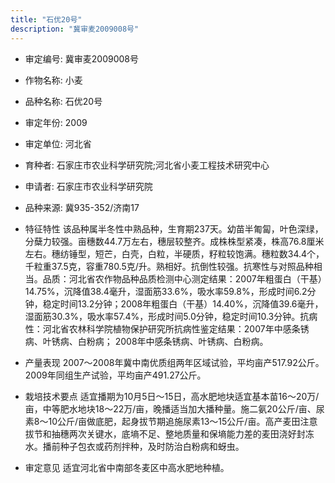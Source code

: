 ```yaml
---
title: "石优20号"
description: "冀审麦2009008号"
---
```

* 审定编号:  冀审麦2009008号

*  作物名称:  小麦

*  品种名称:  石优20号

*  审定年份:  2009

*  审定单位:  河北省

* 育种者:  石家庄市农业科学研究院;河北省小麦工程技术研究中心

*  申请者:  石家庄市农业科学研究院

*  品种来源:  冀935-352/济南17

*  特征特性
该品种属半冬性中熟品种，生育期237天。幼苗半匍匐，叶色深绿，分蘖力较强。亩穗数44.7万左右，穗层较整齐。成株株型紧凑，株高76.8厘米左右。穗纺锤型，短芒，白壳，白粒，半硬质，籽粒较饱满。穗粒数34.4个，千粒重37.5克，容重780.5克/升。熟相好。抗倒性较强。抗寒性与对照品种相当。品质：河北省农作物品种品质检测中心测定结果：2007年粗蛋白（干基）14.75%，沉降值38.4毫升，湿面筋33.6%，吸水率59.8%，形成时间6.2分钟，稳定时间13.2分钟；2008年粗蛋白（干基）14.40%，沉降值39.6毫升，湿面筋30.3%，吸水率57.4%，形成时间5.0分钟，稳定时间10.3分钟。抗病性：河北省农林科学院植物保护研究所抗病性鉴定结果：2007年中感条锈病、叶锈病、白粉病； 2008年中感条锈病、叶锈病、白粉病。

*  产量表现
2007～2008年冀中南优质组两年区域试验，平均亩产517.92公斤。2009年同组生产试验，平均亩产491.27公斤。

*  栽培技术要点
适宜播期为10月5日～15日，高水肥地块适宜基本苗16～20万/亩，中等肥水地块18～22万/亩，晚播适当加大播种量。施二氨20公斤/亩、尿素8～10公斤/亩做底肥，起身拔节期追施尿素13～15公斤/亩。高产麦田注意拔节和抽穗两次关键水，底墒不足、整地质量和保墒能力差的麦田浇好封冻水。播前种子包衣或药剂拌种，及时防治白粉病和蚜虫。

*  审定意见
适宜河北省中南部冬麦区中高水肥地种植。
